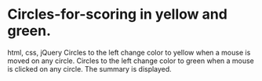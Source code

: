 # Circles-for-scoring in yellow and green.
html, css, jQuery
Circles to the left change color to yellow when a mouse is moved on any circle.
Circles to the left change color to green when a mouse is clicked on any circle. The summary is displayed.
